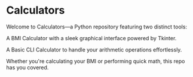# Calculators
Welcome to Calculators—a Python repository featuring two distinct tools:

A BMI Calculator with a sleek graphical interface powered by Tkinter.

A Basic CLI Calculator to handle your arithmetic operations effortlessly.


Whether you're calculating your BMI or performing quick math, this repo has you covered.


